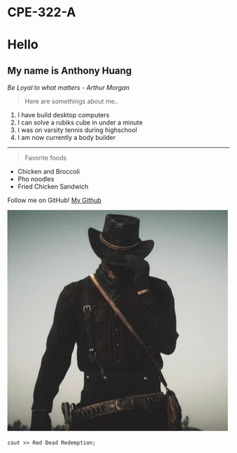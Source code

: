 # CPE-322-A

# **Hello**
## **My name is Anthony Huang**

*Be Loyal to what matters* - *Arthur Morgan*

>Here are somethings about me..
1. I have build desktop computers
2. I can solve a rubiks cube in under a minute
3. I was on varsity tennis during highschool
4. I am now currently a body builder
---
>Favorite foods
- Chicken and Broccoli
- Pho noodles
- Fried Chicken Sandwich 

Follow me on GitHub! [My Github](https://github.com/BonkMasterMord)

![ArthurMorgan](arthurMorgan.jpg)

`cout >> Red Dead Redemption;`






